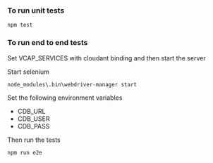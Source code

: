 ### To run unit tests

```
npm test
```

###  To run end to end tests


Set VCAP_SERVICES with cloudant binding and then start the server

Start selenium 
```
node_modules\.bin\webdriver-manager start
```

Set the following environment variables
 - CDB_URL
 - CDB_USER
 - CDB_PASS

Then run the tests

``` 
npm run e2e
```